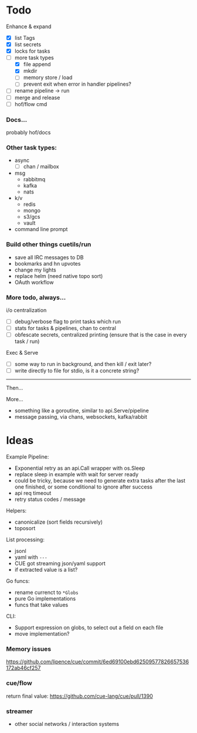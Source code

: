 # Todo

Enhance & expand

- [x] list Tags
- [x] list secrets
- [x] locks for tasks
- [ ] more task types
    - [x] file append
    - [x] mkdir
    - [ ] memory store / load
    - [ ] prevent exit when error in handler pipelines?
- [ ] rename pipeline -> run
- [ ] merge and release
- [ ] hof/flow cmd

### Docs...

probably hof/docs


### Other task types:

- async
  - [ ] chan / mailbox

- msg
  - rabbitmq
  - kafka
  - nats
- k/v
  - redis
  - mongo
  - s3/gcs
  - vault
- command line prompt

### Build other things cuetils/run

- save all IRC messages to DB
- bookmarks and hn upvotes
- change my lights
- replace helm (need native topo sort)
- OAuth workflow

### More todo, always...

i/o centralization

- [ ] debug/verbose flag to print tasks which run
- [ ] stats for tasks & pipelines, chan to central
- [ ] obfescate secrets, centralized printing (ensure that is the case in every task / run)

Exec & Serve

- [ ] some way to run in background, and then kill / exit later?
- [ ] write directly to file for stdio, is it a concrete string?

---

Then...


More...

- something like a goroutine, similar to api.Serve/pipeline
- message passing, via chans, websockets, kafka/rabbit

# Ideas

Example Pipeline:
- Exponential retry as an api.Call wrapper with os.Sleep
- replace sleep in example with wait for server ready
- could be tricky, because we need to generate extra tasks after the last one finished, or some conditional to ignore after success
- api req timeout
- retry status codes / message

Helpers:

- canonicalize (sort fields recursively)
- toposort

List processing:

- jsonl
- yaml with `---`
- CUE got streaming json/yaml support
- if extracted value is a list?

Go funcs:

- rename currenct to `*Globs`
- pure Go implementations
- funcs that take values

CLI:

- Support expression on globs, to select out a field on each file
- move implementation?

### Memory issues

https://github.com/lipence/cue/commit/6ed69100ebd62509577826657536172ab46cf257

### cue/flow

return final value: https://github.com/cue-lang/cue/pull/1390


### streamer

- other social networks / interaction systems
